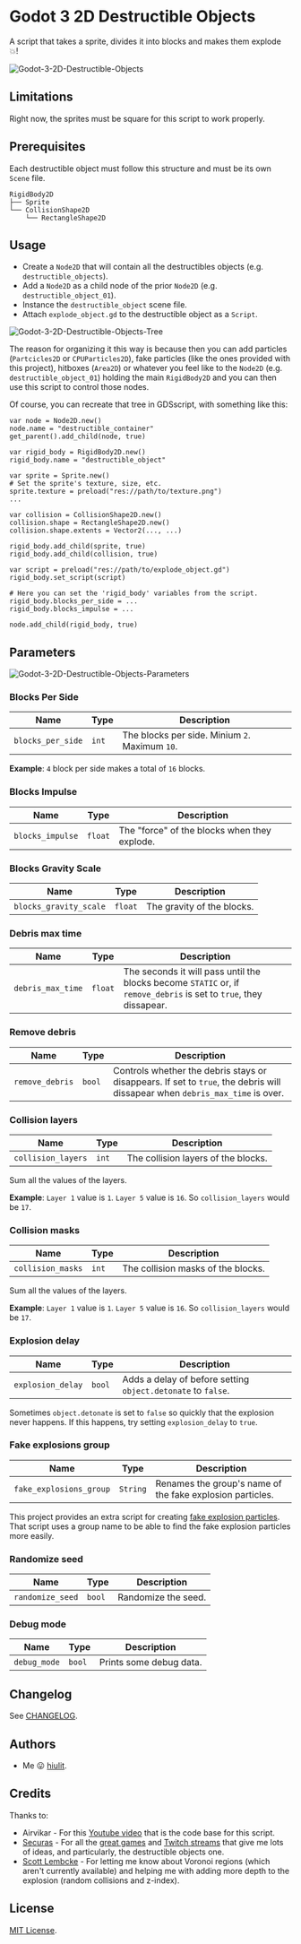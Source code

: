 # Godot 3 2D Destructible Objects

A script that takes a sprite, divides it into blocks and makes them explode 💥!

![Godot-3-2D-Destructible-Objects](examples/Godot-3-2D-Destructible-Objects.gif)

## Limitations

Right now, the sprites must be square for this script to work properly.

## Prerequisites

Each destructible object must follow this structure and must be its own `Scene` file.

```
RigidBody2D
├── Sprite
└── CollisionShape2D
    └── RectangleShape2D
```

## Usage

* Create a `Node2D` that will contain all the destructibles objects (e.g. `destructible_objects`).
* Add a `Node2D` as a child node of the prior `Node2D` (e.g. `destructible_object_01`).
* Instance the `destructible_object` scene file.
* Attach `explode_object.gd` to the destructible object as a `Script`.

![Godot-3-2D-Destructible-Objects-Tree](examples/tree.png)

The reason for organizing it this way is because then you can add particles (`Partcicles2D` or `CPUParticles2D`), fake particles (like the ones provided with this project), hitboxes (`Area2D`) or whatever you feel like to the `Node2D` (e.g. `destructible_object_01`) holding the main `RigidBody2D` and you can then use this script to control those nodes.

Of course, you can recreate that tree in GDSscript, with something like this:

```
var node = Node2D.new()
node.name = "destructible_container"
get_parent().add_child(node, true)

var rigid_body = RigidBody2D.new()
rigid_body.name = "destructible_object"

var sprite = Sprite.new()
# Set the sprite's texture, size, etc.
sprite.texture = preload("res://path/to/texture.png")
...

var collision = CollisionShape2D.new()
collision.shape = RectangleShape2D.new()
collision.shape.extents = Vector2(..., ...)

rigid_body.add_child(sprite, true)
rigid_body.add_child(collision, true)

var script = preload("res://path/to/explode_object.gd")
rigid_body.set_script(script)

# Here you can set the 'rigid_body' variables from the script.
rigid_body.blocks_per_side = ...
rigid_body.blocks_impulse = ...

node.add_child(rigid_body, true)
```

## Parameters

![Godot-3-2D-Destructible-Objects-Parameters](examples/parameters.png)

### Blocks Per Side

| Name | Type | Description |
| --- | --- | --- |
| `blocks_per_side` | `int` | The blocks per side. Minium `2`. Maximum `10`. |

 **Example**: `4` block per side makes a total of `16` blocks.

### Blocks Impulse

| Name | Type | Description |
| --- | --- | --- |
| `blocks_impulse` | `float` | The "force" of the blocks when they explode. |

### Blocks Gravity Scale

| Name | Type | Description |
| --- | --- | --- |
| `blocks_gravity_scale` | `float` | The gravity of the blocks. |

### Debris max time

| Name | Type | Description |
| --- | --- | --- |
| `debris_max_time` | `float` | The seconds it will pass until the blocks become `STATIC` or, if `remove_debris` is set to `true`, they dissapear. |

### Remove debris

| Name | Type | Description |
| --- | --- | --- |
| `remove_debris` | `bool` | Controls whether the debris stays or disappears. If set to `true`, the debris will dissapear when `debris_max_time` is over. |

### Collision layers

| Name | Type | Description |
| --- | --- | --- |
| `collision_layers` | `int` | The collision layers of the blocks. |

Sum all the values of the layers.

**Example**: `Layer 1` value is `1`. `Layer 5` value is `16`. So `collision_layers` would be `17`.

### Collision masks

| Name | Type | Description |
| --- | --- | --- |
| `collision_masks` | `int` |  The collision masks of the blocks. |

Sum all the values of the layers.

**Example**: `Layer 1` value is `1`. `Layer 5` value is `16`. So `collision_layers` would be `17`.

### Explosion delay

| Name | Type | Description |
| --- | --- | --- |
| `explosion_delay` | `bool` |  Adds a delay of before setting `object.detonate` to `false`. |

Sometimes `object.detonate` is set to `false` so quickly that the explosion never happens. If this happens, try setting `explosion_delay` to `true`.

### Fake explosions group

| Name | Type | Description |
| --- | --- | --- |
| `fake_explosions_group` | `String` |  Renames the group's name of the fake explosion particles. |

This project provides an extra script for creating [fake explosion particles](https://github.com/hiulit/Godot-3-2D-Fake-Explosion-Particles). That script uses a group name to be able to find the fake explosion particles more easily.

### Randomize seed

| Name | Type | Description |
| --- | --- | --- |
| `randomize_seed` | `bool` |  Randomize the seed. |

### Debug mode

| Name | Type | Description |
| --- | --- | --- |
| `debug_mode` | `bool` |  Prints some debug data. |

## Changelog

See [CHANGELOG](CHANGELOG.md).

## Authors

* Me 😛 [hiulit](https://github.com/hiulit).

## Credits

Thanks to:

* Airvikar - For this [Youtube video](https://www.youtube.com/watch?v=ExX7Qyldtfg) that is the code base for this script.
* [Securas](https://twitter.com/Securas2010) - For all the [great games](https://securas.itch.io/) and [Twitch streams](https://www.twitch.tv/sec_ras/videos?filter=all&sort=time) that give me lots of ideas, and particularly, the destructible objects one.
* [Scott Lembcke](https://twitter.com/slembcke) - For letting me know about Voronoi regions (which aren't currently available) and helping me with adding more depth to the explosion (random collisions and z-index).


## License

[MIT License](LICENSE).